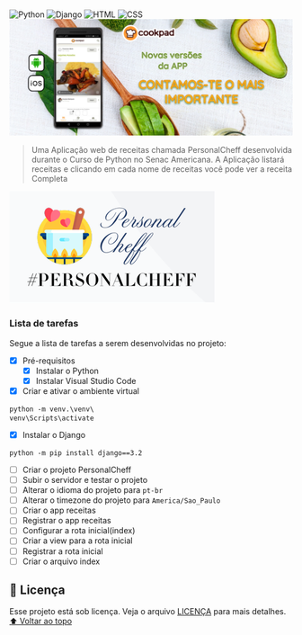 # <PersonalCheff>
<!---Esses são exemplos. Veja https://shields.io para outras pessoas ou para personalizar este conjunto de escudos. Você pode querer incluir dependências, status do projeto e informações de licença aqui--->
![Python](https://img.shields.io/badge/Python-14354C?style=for-the-badge&logo=python&logoColor=white)
![Django](https://img.shields.io/badge/Django-092E20?style=for-the-badge&logo=django&logoColor=white)
![HTML](https://img.shields.io/badge/HTML5-E34F26?style=for-the-badge&logo=html5&logoColor=white)
![CSS](https://img.shields.io/badge/CSS3-1572B6?style=for-the-badge&logo=css3&logoColor=white)
<img src="personalcheff.png" alt="personalcheff">
> Uma Aplicação web de receitas chamada PersonalCheff desenvolvida durante o Curso de Python no Senac Americana. A Aplicação listará receitas e clicando em cada nome de receitas você pode ver a receita Completa 
<img src="logo.png" alt="personalcheff">
<APP para gerenciamento de Receitas>

### Lista de tarefas
Segue a lista de tarefas a serem desenvolvidas no projeto:
- [X] Pré-requisitos
    - [X] Instalar o Python
    - [X] Instalar Visual Studio Code
- [X] Criar e ativar o ambiente virtual

``` 
python -m venv.\venv\
venv\Scripts\activate
``` 
- [X] Instalar o Django
``` 
python -m pip install django==3.2 
```
- [ ] Criar o projeto PersonalCheff
- [ ] Subir o servidor e testar o projeto
- [ ] Alterar o idioma do projeto para `pt-br`
- [ ] Alterar o timezone do projeto para `America/Sao_Paulo`
- [ ] Criar o app receitas
- [ ] Registrar o app receitas
- [ ] Configurar a rota inicial(index)
- [ ] Criar a view para a rota inicial
- [ ] Registrar a rota inicial
- [ ] Criar o arquivo index

## 📝 Licença
Esse projeto está sob licença. Veja o arquivo [LICENÇA](LICENSE.md) para mais detalhes.
[⬆ Voltar ao topo](#nome-do-projeto)<br>